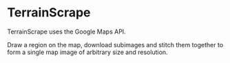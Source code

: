 # TerrainScrape

TerrainScrape uses the Google Maps API.

Draw a region on the map, download subimages and stitch them together to form a single map image of arbitrary size and resolution.
